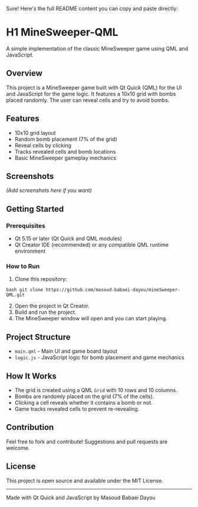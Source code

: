 Sure! Here's the full README content you can copy and paste directly:

# H1 MineSweeper-QML

A simple implementation of the classic MineSweeper game using QML and JavaScript.

## Overview

This project is a MineSweeper game built with Qt Quick (QML) for the UI and JavaScript for the game logic. It features a 10x10 grid with bombs placed randomly. The user can reveal cells and try to avoid bombs.

## Features

- 10x10 grid layout
- Random bomb placement (7% of the grid)
- Reveal cells by clicking
- Tracks revealed cells and bomb locations
- Basic MineSweeper gameplay mechanics

## Screenshots

*(Add screenshots here if you want)*

## Getting Started

### Prerequisites

- Qt 5.15 or later (Qt Quick and QML modules)
- Qt Creator IDE (recommended) or any compatible QML runtime environment

### How to Run

1. Clone this repository:

`bash
git clone https://github.com/masoud-babaei-dayou/mineSweeper-QML.git`

2. Open the project in Qt Creator.
3. Build and run the project.
4. The MineSweeper window will open and you can start playing.

## Project Structure

- `main.qml` - Main UI and game board layout
- `logic.js` - JavaScript logic for bomb placement and game mechanics

## How It Works

- The grid is created using a QML `Grid` with 10 rows and 10 columns.
- Bombs are randomly placed on the grid (7% of the cells).
- Clicking a cell reveals whether it contains a bomb or not.
- Game tracks revealed cells to prevent re-revealing.

## Contribution

Feel free to fork and contribute! Suggestions and pull requests are welcome.

## License

This project is open source and available under the MIT License.

---

Made with Qt Quick and JavaScript by Masoud Babaei Dayou

